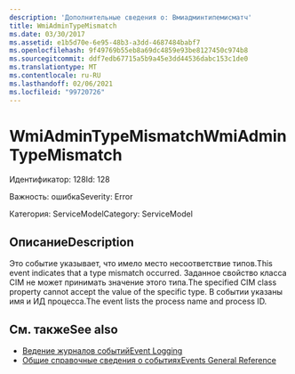 ```yaml
---
description: 'Дополнительные сведения о: Вмиадминтипемисматч'
title: WmiAdminTypeMismatch
ms.date: 03/30/2017
ms.assetid: e1b5d70e-6e95-48b3-a3dd-4687484babf7
ms.openlocfilehash: 9f49769b55eb8a69dc4859e93be8127450c974b8
ms.sourcegitcommit: ddf7edb67715a5b9a45e3dd44536dabc153c1de0
ms.translationtype: MT
ms.contentlocale: ru-RU
ms.lasthandoff: 02/06/2021
ms.locfileid: "99720726"
---
```

# <a name="wmiadmintypemismatch"></a><span data-ttu-id="c85b2-103">WmiAdminTypeMismatch</span><span class="sxs-lookup"><span data-stu-id="c85b2-103">WmiAdminTypeMismatch</span></span>

<span data-ttu-id="c85b2-104">Идентификатор: 128</span><span class="sxs-lookup"><span data-stu-id="c85b2-104">Id: 128</span></span>  
  
 <span data-ttu-id="c85b2-105">Важность: ошибка</span><span class="sxs-lookup"><span data-stu-id="c85b2-105">Severity: Error</span></span>  
  
 <span data-ttu-id="c85b2-106">Категория: ServiceModel</span><span class="sxs-lookup"><span data-stu-id="c85b2-106">Category: ServiceModel</span></span>  
  
## <a name="description"></a><span data-ttu-id="c85b2-107">Описание</span><span class="sxs-lookup"><span data-stu-id="c85b2-107">Description</span></span>  

 <span data-ttu-id="c85b2-108">Это событие указывает, что имело место несоответствие типов.</span><span class="sxs-lookup"><span data-stu-id="c85b2-108">This event indicates that a type mismatch occurred.</span></span> <span data-ttu-id="c85b2-109">Заданное свойство класса CIM не может принимать значение этого типа.</span><span class="sxs-lookup"><span data-stu-id="c85b2-109">The specified CIM class property cannot accept the value of the specific type.</span></span> <span data-ttu-id="c85b2-110">В событии указаны имя и ИД процесса.</span><span class="sxs-lookup"><span data-stu-id="c85b2-110">The event lists the process name and process ID.</span></span>  
  
## <a name="see-also"></a><span data-ttu-id="c85b2-111">См. также</span><span class="sxs-lookup"><span data-stu-id="c85b2-111">See also</span></span>

- [<span data-ttu-id="c85b2-112">Ведение журналов событий</span><span class="sxs-lookup"><span data-stu-id="c85b2-112">Event Logging</span></span>](index.md)
- [<span data-ttu-id="c85b2-113">Общие справочные сведения о событиях</span><span class="sxs-lookup"><span data-stu-id="c85b2-113">Events General Reference</span></span>](events-general-reference.md)
